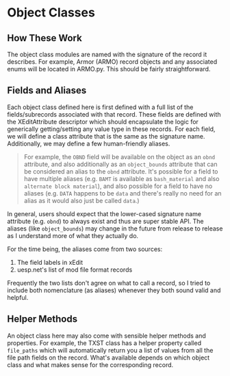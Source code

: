 # Object Classes

## How These Work

The object class modules are named with the signature of the record it describes. For example, Armor (ARMO) record objects and any associated enums will be located in ARMO.py. This should be fairly straightforward.

## Fields and Aliases

Each object class defined here is first defined with a full list of the fields/subrecords associated with that record. These fields are defined with the XEditAttribute descriptor which should encapsulate the logic for generically getting/setting any value type in these records. For each field, we will define a class attribute that is the same as the signature name. Additionally, we may define a few human-friendly aliases.

> For example, the `OBND` field will be available on the object as an `obnd` attribute, and also additionally as an `object_bounds` attribute that can be considered an alias to the `obnd` attribute. It's possible for a field to have multiple aliases (e.g. `BAMT` is available as `bash_material` and also `alternate block material`), and also possible for a field to have no aliases (e.g. `DATA` happens to be `data` and there's really no need for an alias as it would also just be called `data`.)

In general, users should expect that the lower-cased signature name attribute (e.g. `obnd`) to always exist and thus are super stable API. The aliases (like `object_bounds`) may change in the future from release to release as I understand more of what they actually do.

For the time being, the aliases come from two sources:

1. The field labels in xEdit
2. uesp.net's list of mod file format records

Frequently the two lists don't agree on what to call a record, so I tried to include both nomenclature (as aliases) whenever they both sound valid and helpful.

## Helper Methods

An object class here may also come with sensible helper methods and properties. For example, the TXST class has a helper property called `file_paths` which will automatically return you a list of values from all the file path fields on the record. What's available depends on which object class and what makes sense for the corresponding record.
